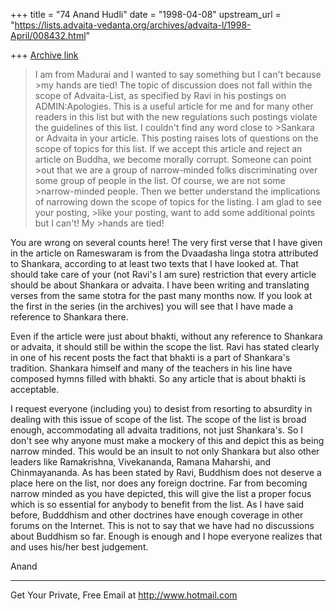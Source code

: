 +++
title = "74 Anand Hudli"
date = "1998-04-08"
upstream_url = "https://lists.advaita-vedanta.org/archives/advaita-l/1998-April/008432.html"

+++
[Archive link](https://lists.advaita-vedanta.org/archives/advaita-l/1998-April/008432.html)

>I am from Madurai and I wanted to say something but I can't because >my
>hands are tied!  The topic of discussion does not fall within the
>scope
>of Advaita-List, as specified by Ravi in his postings on
>ADMIN:Apologies.  This is a useful article for me and for many other
>readers in this list but with the new regulations such postings
>violate
>the guidelines of this list. I couldn't find any word close to >Sankara
>or Advaita in your article.  This posting raises lots of questions on
>the scope of topics for this list.  If we accept this article and
>reject
>an article on Buddha, we become morally corrupt. Someone can point >out
>that we are a group of narrow-minded folks discriminating over some
>group of people in the list.  Of course, we are not some >narrow-minded
>people. Then we better understand the implications of narrowing down
>the
>scope of topics for the listing.   I am glad to see your posting, >like
>your posting, want to add some additional points but I can't! My >hands
>are tied!

 You are wrong on several counts here! The very first verse that I
 have given in the article on Rameswaram is from the Dvaadasha linga
 stotra attributed to Shankara, according to at least two texts that
 I have looked at. That should take care of your (not Ravi's I am
 sure) restriction that every article should be about Shankara or
 advaita. I have been writing and translating verses from the same
 stotra for the past many months now. If you look at the first in
 the series (in the archives) you will see that I have made a
 reference to Shankara there.

 Even if the article were just about bhakti, without any reference to
 Shankara or advaita, it should still be within the scope the list.
 Ravi has stated clearly in one of his recent posts the fact that
 bhakti is a part of Shankara's tradition. Shankara himself and
 many of the teachers in his line have composed hymns filled with
 bhakti. So any article that is about bhakti is acceptable.

 I request everyone (including you) to desist from resorting to
 absurdity in dealing with this issue of scope of the list. The scope
 of the list is broad enough, accommodating all advaita traditions,
 not just Shankara's. So I don't see why anyone must make a mockery
 of this and depict this as being  narrow minded. This would be
 an insult to not only Shankara but also other leaders like
 Ramakrishna, Vivekananda, Ramana Maharshi, and Chinmayananda. As
 has been stated by Ravi, Buddhism does not deserve a place here
 on the list, nor does any foreign doctrine.  Far from becoming
 narrow minded as you have depicted, this will give the list a
 proper focus which is so essential for anybody to benefit from
 the list. As I have said before, Budddhism and other doctrines
 have enough coverage in other forums on the Internet.
 This is not to say that we have had no discussions about Buddhism so
 far. Enough is enough and I hope everyone realizes that and uses
 his/her best judgement.

 Anand




______________________________________________________
Get Your Private, Free Email at http://www.hotmail.com

